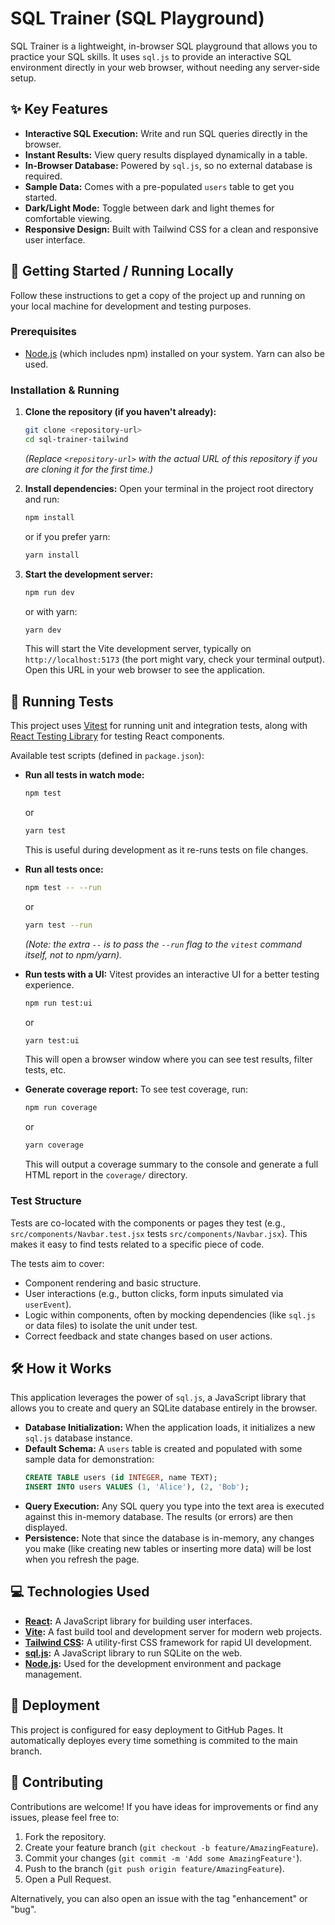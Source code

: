# SQL Trainer (SQL Playground)

SQL Trainer is a lightweight, in-browser SQL playground that allows you to practice your SQL skills. It uses `sql.js` to provide an interactive SQL environment directly in your web browser, without needing any server-side setup.

## ✨ Key Features

*   **Interactive SQL Execution:** Write and run SQL queries directly in the browser.
*   **Instant Results:** View query results displayed dynamically in a table.
*   **In-Browser Database:** Powered by `sql.js`, so no external database is required.
*   **Sample Data:** Comes with a pre-populated `users` table to get you started.
*   **Dark/Light Mode:** Toggle between dark and light themes for comfortable viewing.
*   **Responsive Design:** Built with Tailwind CSS for a clean and responsive user interface.

## 🚀 Getting Started / Running Locally

Follow these instructions to get a copy of the project up and running on your local machine for development and testing purposes.

### Prerequisites

*   [Node.js](https://nodejs.org/) (which includes npm) installed on your system. Yarn can also be used.

### Installation & Running

1.  **Clone the repository (if you haven't already):**
    ```bash
    git clone <repository-url>
    cd sql-trainer-tailwind
    ```
    *(Replace `<repository-url>` with the actual URL of this repository if you are cloning it for the first time.)*

2.  **Install dependencies:**
    Open your terminal in the project root directory and run:
    ```bash
    npm install
    ```
    or if you prefer yarn:
    ```bash
    yarn install
    ```

3.  **Start the development server:**
    ```bash
    npm run dev
    ```
    or with yarn:
    ```bash
    yarn dev
    ```
    This will start the Vite development server, typically on `http://localhost:5173` (the port might vary, check your terminal output). Open this URL in your web browser to see the application.

## 🧪 Running Tests

This project uses [Vitest](https://vitest.dev/) for running unit and integration tests, along with [React Testing Library](https://testing-library.com/docs/react-testing-library/intro) for testing React components.

Available test scripts (defined in `package.json`):

*   **Run all tests in watch mode:**
    ```bash
    npm test
    ```
    or
    ```bash
    yarn test
    ```
    This is useful during development as it re-runs tests on file changes.

*   **Run all tests once:**
    ```bash
    npm test -- --run
    ```
    or
    ```bash
    yarn test --run
    ```
    *(Note: the extra `--` is to pass the `--run` flag to the `vitest` command itself, not to npm/yarn).*

*   **Run tests with a UI:**
    Vitest provides an interactive UI for a better testing experience.
    ```bash
    npm run test:ui
    ```
    or
    ```bash
    yarn test:ui
    ```
    This will open a browser window where you can see test results, filter tests, etc.

*   **Generate coverage report:**
    To see test coverage, run:
    ```bash
    npm run coverage
    ```
    or
    ```bash
    yarn coverage
    ```
    This will output a coverage summary to the console and generate a full HTML report in the `coverage/` directory.

### Test Structure

Tests are co-located with the components or pages they test (e.g., `src/components/Navbar.test.jsx` tests `src/components/Navbar.jsx`). This makes it easy to find tests related to a specific piece of code.

The tests aim to cover:
*   Component rendering and basic structure.
*   User interactions (e.g., button clicks, form inputs simulated via `userEvent`).
*   Logic within components, often by mocking dependencies (like `sql.js` or data files) to isolate the unit under test.
*   Correct feedback and state changes based on user actions.

## 🛠️ How it Works

This application leverages the power of `sql.js`, a JavaScript library that allows you to create and query an SQLite database entirely in the browser.

*   **Database Initialization:** When the application loads, it initializes a new `sql.js` database instance.
*   **Default Schema:** A `users` table is created and populated with some sample data for demonstration:
    ```sql
    CREATE TABLE users (id INTEGER, name TEXT);
    INSERT INTO users VALUES (1, 'Alice'), (2, 'Bob');
    ```
*   **Query Execution:** Any SQL query you type into the text area is executed against this in-memory database. The results (or errors) are then displayed.
*   **Persistence:** Note that since the database is in-memory, any changes you make (like creating new tables or inserting more data) will be lost when you refresh the page.

## 💻 Technologies Used

*   **[React](https://reactjs.org/):** A JavaScript library for building user interfaces.
*   **[Vite](https://vitejs.dev/):** A fast build tool and development server for modern web projects.
*   **[Tailwind CSS](https://tailwindcss.com/):** A utility-first CSS framework for rapid UI development.
*   **[sql.js](https://sql.js.org/):** A JavaScript library to run SQLite on the web.
*   **[Node.js](https://nodejs.org/):** Used for the development environment and package management.

## 🚀 Deployment

This project is configured for easy deployment to GitHub Pages. It automatically deployes every time something is commited to the main branch.

## 🤝 Contributing

Contributions are welcome! If you have ideas for improvements or find any issues, please feel free to:

1.  Fork the repository.
2.  Create your feature branch (`git checkout -b feature/AmazingFeature`).
3.  Commit your changes (`git commit -m 'Add some AmazingFeature'`).
4.  Push to the branch (`git push origin feature/AmazingFeature`).
5.  Open a Pull Request.

Alternatively, you can also open an issue with the tag "enhancement" or "bug".
